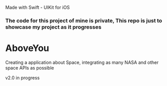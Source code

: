 Made with Swift - UIKit for iOS

### The code for this project of mine is private, This repo is just to showcase my project as it progresses

# AboveYou
Creating a application about Space, integrating as many NASA and other space APIs as possible

v2.0 in progress
